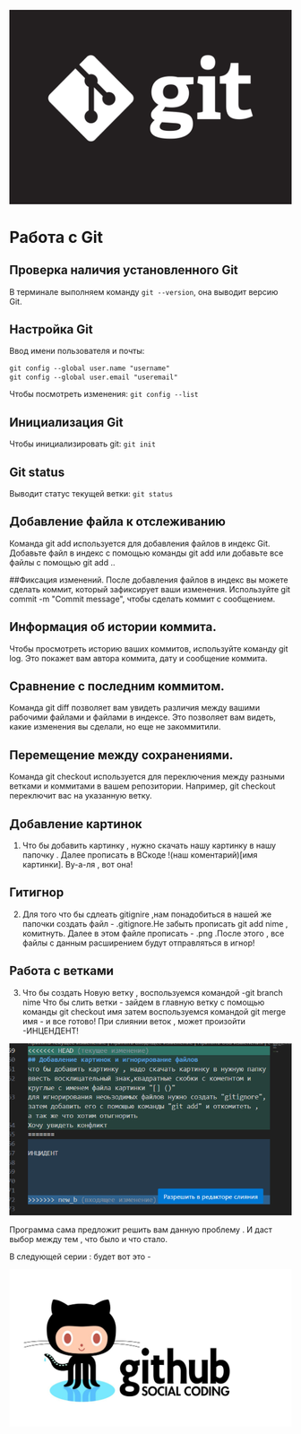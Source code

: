 ![ДЛЯ Стасика](git-logo.png)
# Работа с Git 

## Проверка наличия установленного Git
В терминале выполняем команду `git --version`, она выводит версию Git.
        
## Настройка Git
Ввод имени пользователя и почты:

```
git config --global user.name "username"
git config --global user.email "useremail"
```

Чтобы посмотреть изменения:
`git config --list`

## Инициализация Git
Чтобы инициализировать git:
`git init`
   

## Git status
Выводит статус текущей ветки:
`git status`

## Добавление файла к отслеживанию
Команда git add используется для добавления файлов в индекс Git. Добавьте файл в индекс с помощью команды git add <filename> или добавьте все файлы с помощью git add ..

##Фиксация изменений.
После добавления файлов в индекс вы можете сделать коммит, который зафиксирует ваши изменения. Используйте git commit -m "Commit message", чтобы сделать коммит с сообщением.

## Информация об истории коммита.
Чтобы просмотреть историю ваших коммитов, используйте команду git log. Это покажет вам автора коммита, дату и сообщение коммита.

## Сравнение с последним коммитом.
Команда git diff позволяет вам увидеть различия между вашими рабочими файлами и файлами в индексе. Это позволяет вам видеть, какие изменения вы сделали, но еще не закоммитили.

## Перемещение между сохранениями.
Команда git checkout используется для переключения между разными ветками и коммитами в вашем репозитории. Например, git checkout <branch-name> переключит вас на указанную ветку.

## Добавление картинок

1. Что бы добавить картинку , нужно скачать нашу картинку в нашу папочку . Далее прописать в ВСкоде  !(наш коментарий)[имя картинки]. Ву-а-ля , вот она!
## Гитигнор

2. Для того что бы сдлеать gitignire ,нам понадобиться в нашей же папочки создать файл - .gitignore.Не забыть прописать git add nime , комитнуть. Далее в этом файле прописать - .png .После этого , все файлы с данным расширением будут отправляться в игнор!
## Работа с ветками 

3. Что бы создать Новую ветку , воспользуемся командой -git branch nime
Что бы слить ветки - зайдем в главную ветку с помощью команды git checkout имя 
затем воспользуемся командой git merge имя - и все готово!
При слиянии веток , может произойти -ИНЦЕНДЕНТ!

![ошибки](%D0%9E%D1%88%D0%B8%D0%B1%D0%BA%D0%B0.png)

Программа сама предложит решить вам данную проблему . И даст выбор между тем , что было и что стало.

В следующей серии : будет вот это -

![next](g.jpg)